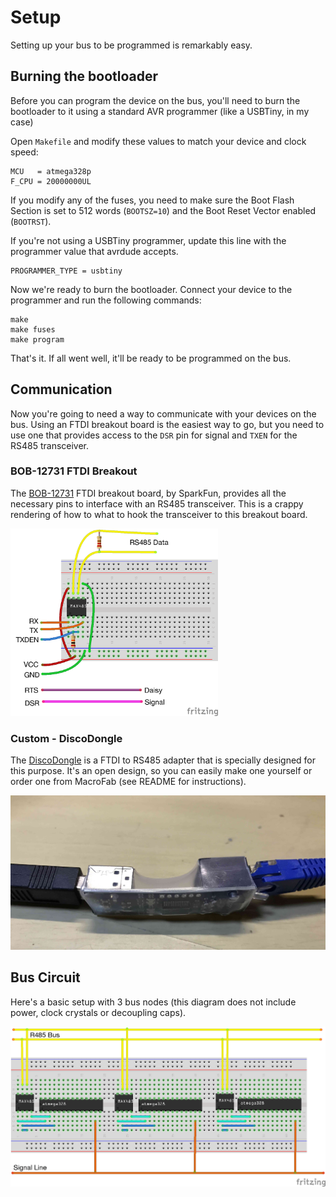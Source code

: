 
# Setup

Setting up your bus to be programmed is remarkably easy.

## Burning the bootloader

Before you can program the device on the bus, you'll need to burn the bootloader to it using
a standard AVR programmer (like a USBTiny, in my case)

Open `Makefile` and modify these values to match your device and clock speed:

```
MCU   = atmega328p
F_CPU = 20000000UL
```

If you modify any of the fuses, you need to make sure the Boot Flash Section is set to 512 words (`BOOTSZ=10`)
and the Boot Reset Vector enabled (`BOOTRST`).

If you're not using a USBTiny programmer, update this line with the programmer value that avrdude accepts.

```
PROGRAMMER_TYPE = usbtiny
```

Now we're ready to burn the bootloader. Connect your device to the programmer and run the following commands:

```
make
make fuses
make program
```

That's it. If all went well, it'll be ready to be programmed on the bus.

## Communication

Now you're going to need a way to communicate with your devices on the bus. Using an FTDI breakout board is the easiest
way to go, but you need to use one that provides access to the `DSR` pin for signal and `TXEN` for the RS485 transceiver.

### BOB-12731 FTDI Breakout

The [BOB-12731](https://www.sparkfun.com/products/12731) FTDI breakout board, by SparkFun, provides all the
necessary pins to interface with an RS485 transceiver. This is a crappy rendering of how to what to hook
the transceiver to this breakout board.

<a href="./diagrams/bob12731_to_485.png">
  <img src="./diagrams/bob12731_to_485.png" style="max-height:300px;" /></a>


### Custom - DiscoDongle

The [DiscoDongle](https://github.com/jgillick/disco-dongle) is a FTDI to RS485 adapter that is specially
designed for this purpose. It's an open design, so you can easily make one yourself or order one from
MacroFab (see README for instructions).

![DiscoDongle](https://github.com/jgillick/disco-dongle/blob/master/images/photo.jpg)

##  Bus Circuit

Here's a basic setup with 3 bus nodes (this diagram does not include power, clock crystals or decoupling caps).

![Multi-node circuit](./diagrams/multi_circuit.png)
